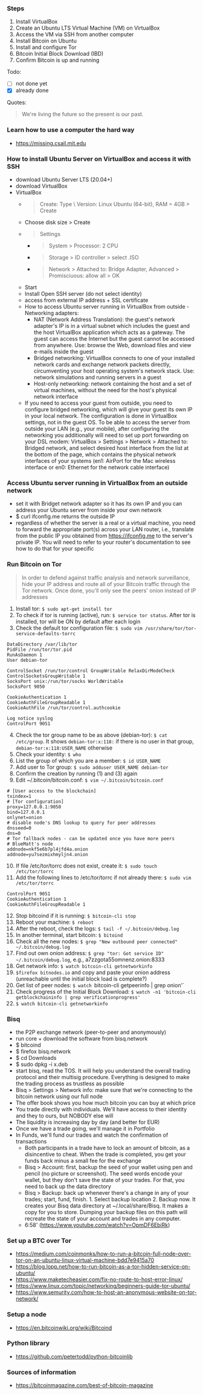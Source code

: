 ### Steps
1. Install VirtualBox
1. Create an Ubuntu LTS Virtual Machine (VM) on VirtualBox
1. Access the VM via SSH from another computer
1. Install Bitcoin on Ubuntu
1. Install and configure Tor
1. Bitcoin Initial Block Download (IBD)
1. Confirm Bitcoin is up and running

Todo:
- [ ] not done yet
- [x] already done

Quotes:
> We're living the future so
> the present is our past.

### Learn how to use a computer the hard way
- https://missing.csail.mit.edu

### How to install Ubuntu Server on VirtualBox and access it with SSH
- download Ubuntu Server LTS (20.04+)
- download VirtualBox
- VirtualBox
  - > Create: Type \ Version: Linux Ubuntu (64-bit), RAM = 4GB > Create
  - Choose disk size > Create
  - > Settings
    - > System > Processor: 2 CPU
    - > Storage > ID controller > select .ISO
    - > Network > Attached to: Bridge Adapter, Advanced > Promisciuous: allow all > OK
  - Start
  - Install Open SSH server (do not select identity)
  - access from external IP address + SSL certificate
  - How to access Ubuntu server running in VirtualBox from outside - Networking adapters:
    - NAT (Network Address Translation): the guest's network adapter's IP is in a virtual subnet which includes the guest and the host VirtualBox application which acts as a gateway. The guest can access the Internet but the guest cannot be accessed from anywhere. Use: browse the Web, download files and view e-mails inside the guest
    - Bridged networking: VirtualBox connects to one of your installed network cards and exchange network packets directly, circumventing your host operating system's network stack. Use: network simulations and running servers in a guest
    - Host-only networking: network containing the host and a set of virtual machines, without the need for the host's physical network interface
  - If you need to access your guest from outside, you need to configure bridged networking, which will give your guest its own IP in your local network. The configuration is done in VirtualBox settings, not in the guest OS. To be able to access the server from outside your LAN (e.g., your mobile), after configuring the networking you additionally will need to set up port forwarding on your DSL modem: VirtualBox > Settings > Network > Attached to: Bridged network, and select desired host interface from the list at the bottom of the page, which contains the physical network interfaces of your systems (en1: AirPort for the Mac wireless interface or en0: Ethernet for the network cable interface)
  
### Access Ubuntu server running in VirtualBox from an outside network
- set it with Bridget network adapter so it has its own IP and you can address your Ubuntu server from inside your own network
- $ curl ifconfig.me returns the outside IP
- regardless of whether the server is a real or a virtual machine, you need to forward the appropriate port(s) across your LAN router, i.e., translate from the public IP you obtained from https://ifconfig.me to the server's private IP. You will need to refer to your router's documentation to see how to do that for your specific 


### Run Bitcoin on Tor

> In order to defend against traffic analysis and network surveillance, hide your IP address and route all of your Bitcoin traffic through the Tor network. Once done, you'll only see the peers' onion instead of IP addresses

1. Install tor: `$ sudo apt-get install tor`
1. To check if tor is running (active), run: `$ service tor status`. After tor is installed, tor will be ON by default after each login
1. Check the default tor configuration file: `$ sudo vim /usr/share/tor/tor-service-defaults-torrc`
```
DataDirectory /var/lib/tor
PidFile /run/tor/tor.pid
RunAsDaemon 1
User debian-tor

ControlSocket /run/tor/control GroupWritable RelaxDirModeCheck
ControlSocketsGroupWritable 1
SocksPort unix:/run/tor/socks WorldWritable
SocksPort 9050

CookieAuthentication 1
CookieAuthFileGroupReadable 1
CookieAuthFile /run/tor/control.authcookie

Log notice syslog
ControlPort 9051
```
4. Check the tor group name to be as above (debian-tor): `$ cat /etc/group`. It shows `debian-tor:x:118:` if there is no user in that group, `debian-tor:x:118:USER_NAME` otherwise
1. Check your identity: `$ who`
1. List the group of which you are a member: `$ id USER_NAME`
1. Add user to Tor group: `$ sudo adduser USER_NAME debian-tor`
1. Confirm the creation by running (1) and (3) again
1. Edit ~/.bitcoin/bitcoin.conf: `$ vim ~/.bitcoin/bitcoin.conf`
```
# [User access to the blockchain]
txindex=1
# [Tor configuration]
proxy=127.0.0.1:9050
bind=127.0.0.1
onlynet=onion
# disable node's DNS lookup to query for peer addresses
dnsseed=0
dns=0
# Tor fallback nodes - can be updated once you have more peers
# BlueMatt's node
addnode=nkf5e6b7pl4jfd4a.onion
addnode=yu7sezmixhmyljn4.onion
```
10. If file /etc/tor/torrc does not exist, create it: `$ sudo touch /etc/tor/torrc`
1. Add the following lines to /etc/tor/torrc if not already there: `$ sudo vim /etc/tor/torrc`
```
ControlPort 9051
CookieAuthentication 1
CookieAuthFileGroupReadable 1
```
12. Stop bitcoind if it is running: `$ bitcoin-cli stop`
1. Reboot your machine: `$ reboot`
1. After the reboot, check the logs: `$ tail -f ~/.bitcoin/debug.log`
1. In another terminal, start bitcoin: `$ bitoind`
1. Check all the new nodes: `$ grep "New outbound peer connected" ~/.bitcoin/debug.log`
1. Find out own onion address: `$ grep "tor: Got service ID" ~/.bitcoin/debug.log`, e.g., a7zzgota55omnenz.onion:8333
1. Get network info: `$ watch bitcoin-cli getnetworkinfo`
1. ```$firefox bitnodes.io``` and copy and paste your onion address (unreachable until the initial block load is complete?)
1. Get list of peer nodes: `$ watch `bitcoin-cli getpeerinfo | grep onion'`
1. Check progress of the Initial Block Download: `$ watch -n1 'bitcoin-cli getblockchaininfo | grep verificationprogress'`
1. `$ watch bitcoin-cli getnetworkinfo`

### Bisq
- the P2P exchange network (peer-to-peer and anonymously)
- run core + download the software from bisq.network
- $ bitcoind
- $ firefox bisq.network
- $ cd Downloads
- $ sudo dpkg -i x.deb
- start bisq, read the TOS. It will help you understand the overall trading protocol and their multisig procedure. Everything is designed to make the trading process as trustless as possible
- Bisq > Settings > Network info: make sure that we're connecting to the bitcoin network using our full node
- The offer book shows you how much bitcoin you can buy at which price
- You trade directly with individuals. We'll have access to their identity and they to ours, but NOBODY else will
- The liquidity is increasing day by day (and better for EUR)
- Once we have a trade going, we'll manage it in Portfolio
- In Funds, we'll fund our trades and watch the confirmation of transactions
  - Both participants in a trade have to lock an amount of bitcoin, as a disincentive to cheat. When the trade is completed, you get your funds back minus a small fee for the exchange
  - Bisq > Account: first, backup the seed of your wallet using pen and pencil
  (no picture or screenshot). The seed words encode your wallet, but they don't save the state of your trades. For that, you need to back up the data directory
  - Bisq > Backup: back up whenever there's a change in any of your trades; start, fund, finish. 1. Select backup location 2. Backup now. It creates your Bisq data directory at ~/.local/share/Bisq. It makes a copy for you to store. Dumping your backup files on this path will recreate the state of your account and trades in any computer.
  - 6:58' (https://www.youtube.com/watch?v=OpmDF6EbiRk)

### Set up a BTC over Tor
- https://medium.com/coinmonks/how-to-run-a-bitcoin-full-node-over-tor-on-an-ubuntu-linux-virtual-machine-bdd7e9415a70
- https://blog.lopp.net/how-to-run-bitcoin-as-a-tor-hidden-service-on-ubuntu/
- https://www.maketecheasier.com/fix-no-route-to-host-error-linux/
- https://www.linux.com/topic/networking/beginners-guide-tor-ubuntu/
- https://www.semurity.com/how-to-host-an-anonymous-website-on-tor-network/


### Setup a node
- https://en.bitcoinwiki.org/wiki/Bitcoind


### Python library
- https://github.com/petertodd/python-bitcoinlib

### Sources of information
- https://bitcoinmagazine.com/best-of-bitcoin-magazine
